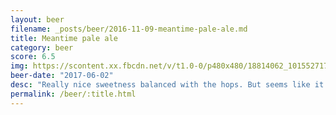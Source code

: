 ```yaml
---
layout: beer
filename: _posts/beer/2016-11-09-meantime-pale-ale.md
title: Meantime pale ale
category: beer
score: 6.5
img: https://scontent.xx.fbcdn.net/v/t1.0-0/p480x480/18814062_10155271709063745_8770067347266766180_n.jpg?oh=ca7cc6c935aa1eaac750d80aa9a38356&oe=5A01AD7D
beer-date: "2017-06-02"
desc: "Really nice sweetness balanced with the hops. But seems like it is more of an amber than a pale"
permalink: /beer/:title.html
---
```

